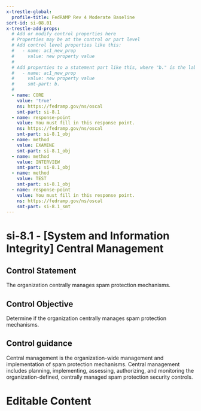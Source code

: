 ```yaml
---
x-trestle-global:
  profile-title: FedRAMP Rev 4 Moderate Baseline
sort-id: si-08.01
x-trestle-add-props:
  # Add or modify control properties here
  # Properties may be at the control or part level
  # Add control level properties like this:
  #   - name: ac1_new_prop
  #     value: new property value
  #
  # Add properties to a statement part like this, where "b." is the label of the target statement part
  #   - name: ac1_new_prop
  #     value: new property value
  #     smt-part: b.
  #
  - name: CORE
    value: 'true'
    ns: https://fedramp.gov/ns/oscal
    smt-part: si-8.1
  - name: response-point
    value: You must fill in this response point.
    ns: https://fedramp.gov/ns/oscal
    smt-part: si-8.1_obj
  - name: method
    value: EXAMINE
    smt-part: si-8.1_obj
  - name: method
    value: INTERVIEW
    smt-part: si-8.1_obj
  - name: method
    value: TEST
    smt-part: si-8.1_obj
  - name: response-point
    value: You must fill in this response point.
    ns: https://fedramp.gov/ns/oscal
    smt-part: si-8.1_smt
---
```


# si-8.1 - \[System and Information Integrity\] Central Management

## Control Statement

The organization centrally manages spam protection mechanisms.

## Control Objective

Determine if the organization centrally manages spam protection mechanisms.

## Control guidance

Central management is the organization-wide management and implementation of spam protection mechanisms. Central management includes planning, implementing, assessing, authorizing, and monitoring the organization-defined, centrally managed spam protection security controls.

# Editable Content

<!-- Make additions and edits below -->
<!-- The above represents the contents of the control as received by the profile, prior to additions. -->
<!-- If the profile makes additions to the control, they will appear below. -->
<!-- The above markdown may not be edited but you may edit the content below, and/or introduce new additions to be made by the profile. -->
<!-- If there is a yaml header at the top, parameter values may be edited. Use --set-parameters to incorporate the changes during assembly. -->
<!-- The content here will then replace what is in the profile for this control, after running profile-assemble. -->
<!-- The added parts in the profile for this control are below.  You may edit them and/or add new ones. -->
<!-- Each addition must have a heading either of the form ## Control my_addition_name -->
<!-- or ## Part a. (where the a. refers to one of the control statement labels.) -->
<!-- "## Control" parts are new parts added after the statement part. -->
<!-- "## Part" parts are new parts added into the top-level statement part with that label. -->
<!-- Subparts may be added with nested hash levels of the form ### My Subpart Name -->
<!-- underneath the parent ## Control or ## Part being added -->
<!-- See https://ibm.github.io/compliance-trestle/tutorials/ssp_profile_catalog_authoring/ssp_profile_catalog_authoring for guidance. -->
